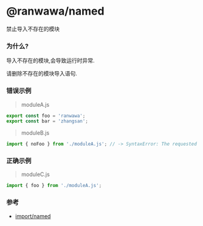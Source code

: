 # @ranwawa/named

禁止导入不存在的模块

### 为什么?

导入不存在的模块,会导致运行时异常.

请删除不存在的模块导入语句.

### 错误示例

> moduleA.js

```js
export const foo = 'ranwawa';
export const bar = 'zhangsan';
```

> moduleB.js

```js
import { noFoo } from './moduleA.js'; // -> SyntaxError: The requested module './moduleA.js' does not provide an export named 'noFoo'
```

### 正确示例

> moduleC.js

```js
import { foo } from './moduleA.js';
```

### 参考

- [import/named](https://github.com/import-js/eslint-plugin-import/blob/main/docs/rules/named.md)
